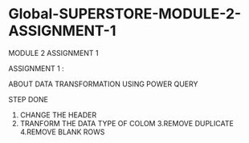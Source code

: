 # Global-SUPERSTORE-MODULE-2-ASSIGNMENT-1
MODULE 2 ASSIGNMENT 1

ASSIGNMENT 1 :

ABOUT DATA TRANSFORMATION USING POWER QUERY

STEP DONE

1. CHANGE THE HEADER
2. TRANFORM THE DATA TYPE OF COLOM
3.REMOVE DUPLICATE
4.REMOVE BLANK ROWS
